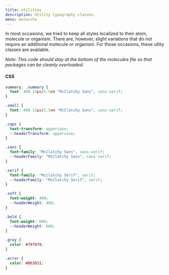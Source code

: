 ```yaml
---
title: utilities
description: Utility typography classes.
menu: molecule
---
```


In most occasions, we tried to keep all styles localized to their atom, molecule or organism. There are, however, slight variations that do not require an additional molecule or organism. For those occasions, these utlity classes are available.

*Note: This code should stay at the bottom of the molecules file so that packages can be cleanly overloaded.*

#### CSS
```css
summary, .summary {
  font: 400 14px/1.5em "McClatchy Sans", sans-serif;
}

.small {
  font: 400 11px/1.5em "McClatchy Sans", sans-serif;
}

.caps {
  text-transform: uppercase;
  --headerTransform: uppercase;
}

.sans {
  font-family: "McClatchy Sans", sans-serif;
  --headerFamily: "McClatchy Sans", sans-serif;
}

.serif {
  font-family: "McClatchy Serif", serif;
  --headerFamily: "McClatchy Serif", serif;
}

.soft {
  font-weight: 400;
  --headerWeight: 400;
}

.bold {
  font-weight: 600;
  --headerWeight: 600;
}

.gray {
  color: #707070;
}

.error {
  color: #D63031;
}
```
